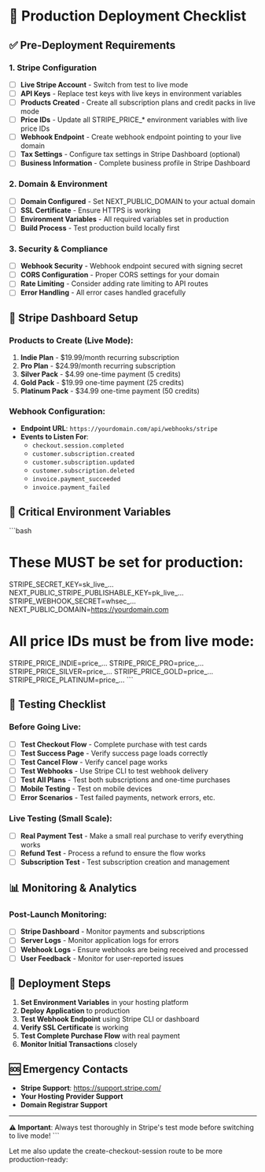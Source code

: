 # 🚀 Production Deployment Checklist

## ✅ Pre-Deployment Requirements

### 1. Stripe Configuration
- [ ] **Live Stripe Account** - Switch from test to live mode
- [ ] **API Keys** - Replace test keys with live keys in environment variables
- [ ] **Products Created** - Create all subscription plans and credit packs in live mode
- [ ] **Price IDs** - Update all STRIPE_PRICE_* environment variables with live price IDs
- [ ] **Webhook Endpoint** - Create webhook endpoint pointing to your live domain
- [ ] **Tax Settings** - Configure tax settings in Stripe Dashboard (optional)
- [ ] **Business Information** - Complete business profile in Stripe Dashboard

### 2. Domain & Environment
- [ ] **Domain Configured** - Set NEXT_PUBLIC_DOMAIN to your actual domain
- [ ] **SSL Certificate** - Ensure HTTPS is working
- [ ] **Environment Variables** - All required variables set in production
- [ ] **Build Process** - Test production build locally first

### 3. Security & Compliance
- [ ] **Webhook Security** - Webhook endpoint secured with signing secret
- [ ] **CORS Configuration** - Proper CORS settings for your domain
- [ ] **Rate Limiting** - Consider adding rate limiting to API routes
- [ ] **Error Handling** - All error cases handled gracefully

## 🔧 Stripe Dashboard Setup

### Products to Create (Live Mode):
1. **Indie Plan** - $19.99/month recurring subscription
2. **Pro Plan** - $24.99/month recurring subscription  
3. **Silver Pack** - $4.99 one-time payment (5 credits)
4. **Gold Pack** - $19.99 one-time payment (25 credits)
5. **Platinum Pack** - $34.99 one-time payment (50 credits)

### Webhook Configuration:
- **Endpoint URL**: `https://yourdomain.com/api/webhooks/stripe`
- **Events to Listen For**:
  - `checkout.session.completed`
  - `customer.subscription.created`
  - `customer.subscription.updated`
  - `customer.subscription.deleted`
  - `invoice.payment_succeeded`
  - `invoice.payment_failed`

## 🚨 Critical Environment Variables

\`\`\`bash
# These MUST be set for production:
STRIPE_SECRET_KEY=sk_live_...
NEXT_PUBLIC_STRIPE_PUBLISHABLE_KEY=pk_live_...
STRIPE_WEBHOOK_SECRET=whsec_...
NEXT_PUBLIC_DOMAIN=https://yourdomain.com

# All price IDs must be from live mode:
STRIPE_PRICE_INDIE=price_...
STRIPE_PRICE_PRO=price_...
STRIPE_PRICE_SILVER=price_...
STRIPE_PRICE_GOLD=price_...
STRIPE_PRICE_PLATINUM=price_...
\`\`\`

## 🧪 Testing Checklist

### Before Going Live:
- [ ] **Test Checkout Flow** - Complete purchase with test cards
- [ ] **Test Success Page** - Verify success page loads correctly
- [ ] **Test Cancel Flow** - Verify cancel page works
- [ ] **Test Webhooks** - Use Stripe CLI to test webhook delivery
- [ ] **Test All Plans** - Test both subscriptions and one-time purchases
- [ ] **Mobile Testing** - Test on mobile devices
- [ ] **Error Scenarios** - Test failed payments, network errors, etc.

### Live Testing (Small Scale):
- [ ] **Real Payment Test** - Make a small real purchase to verify everything works
- [ ] **Refund Test** - Process a refund to ensure the flow works
- [ ] **Subscription Test** - Test subscription creation and management

## 📊 Monitoring & Analytics

### Post-Launch Monitoring:
- [ ] **Stripe Dashboard** - Monitor payments and subscriptions
- [ ] **Server Logs** - Monitor application logs for errors
- [ ] **Webhook Logs** - Ensure webhooks are being received and processed
- [ ] **User Feedback** - Monitor for user-reported issues

## 🔄 Deployment Steps

1. **Set Environment Variables** in your hosting platform
2. **Deploy Application** to production
3. **Test Webhook Endpoint** using Stripe CLI or dashboard
4. **Verify SSL Certificate** is working
5. **Test Complete Purchase Flow** with real payment
6. **Monitor Initial Transactions** closely

## 🆘 Emergency Contacts

- **Stripe Support**: https://support.stripe.com/
- **Your Hosting Provider Support**
- **Domain Registrar Support**

---

**⚠️ Important**: Always test thoroughly in Stripe's test mode before switching to live mode!
\`\`\`

Let me also update the create-checkout-session route to be more production-ready:
